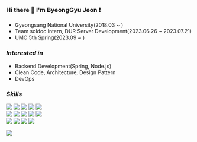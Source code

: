 ### Hi there 👋 I'm ByeongGyu Jeon ❗️
- Gyeongsang National University(2018.03 ~ )
- Team soldoc Intern, DUR Server Development(2023.06.26 ~ 2023.07.21)
- UMC 5th Spring(2023.09 ~ )

### _Interested in_
- Backend Development(Spring, Node.js)
- Clean Code, Architecture, Design Pattern
- DevOps

### _Skills_
<p>
  <img src='https://img.shields.io/badge/Spring-6DB33F?style=flat&logo=spring&logoColor=white'>
  <img src='https://img.shields.io/badge/Node.js-43853D?style=flat&logo=node.js&logoColor=white'>
  <img src='https://img.shields.io/badge/Express.js-404D59?style=flat'>
  <img src='https://img.shields.io/badge/Java-ED8B00?style=flat&logo=openjdk&logoColor=white'>
  <img src='https://img.shields.io/badge/JavaScript-F7DF1E?style=flat&logo=JavaScript&logoColor=white'>
  <br>
  <img src='https://img.shields.io/badge/Python-3776AB?style=flat&logo=python&logoColor=white'>
  <img src='https://img.shields.io/badge/React-20232A?style=flat&logo=react&logoColor=61DAFB'>
  <img src='https://img.shields.io/badge/iOS-000000?style=flat&logo=ios&logoColor=white'>
  <img src='https://img.shields.io/badge/MySQL-00000F?style=flat&logo=mysql&logoColor=white'>
  <img src='https://img.shields.io/badge/SQLite-07405E?style=flat&logo=sqlite&logoColor=white'>
  <br>
  <img src='ttps://img.shields.io/badge/Amazon_AWS-FF9900?style=flat&logo=amazonaws&logoColor=white'>
  <img src='https://img.shields.io/badge/docker-%230db7ed.svg?style=flat&logo=docker&logoColor=white'>
  <img src='https://img.shields.io/badge/GitHub-100000?style=flat&logo=github&logoColor=white'>
  <img src='https://img.shields.io/badge/kubernetes-%23326ce5.svg?style=flat&logo=kubernetes&logoColor=white'>

</p>

<p>
  <img src='https://github-readme-stats.vercel.app/api?username=gentle9828&count_private=true&show_icons=true&theme=tokyonight'>
</p>
<!--
**gentle9828/gentle9828** is a ✨ _special_ ✨ repository because its `README.md` (this file) appears on your GitHub profile.

Here are some ideas to get you started:

- 🔭 I’m currently working on ...
- 🌱 I’m currently learning ...
- 👯 I’m looking to collaborate on ...
- 🤔 I’m looking for help with ...
- 💬 Ask me about ...
- 📫 How to reach me: ...
- 😄 Pronouns: ...
- ⚡ Fun fact: ...
-->
